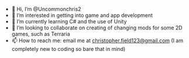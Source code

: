- 👋 Hi, I’m @Uncommonchris2
- 👀 I’m interested in getting into game and app development 
- 🌱 I’m currently learning C# and the use of Unity
- 💞️ I’m looking to collaborate on creating of changing mods for some 2D games, such as Terraria
- 📫 How to reach me: email me at christopher.field123@gmail.com (I am completely new to coding so bare that in mind)

<!---
Uncommonchris2/Uncommonchris2 is a ✨ special ✨ repository because its `README.md` (this file) appears on your GitHub profile.
You can click the Preview link to take a look at your changes.
--->
